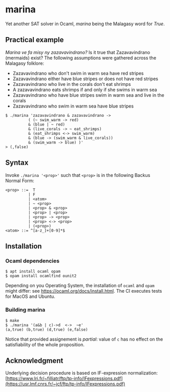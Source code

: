 # marina
Yet another SAT solver in Ocaml, _marina_ being the Malagasy word for _True_.

## Practical example

_Marina ve fa misy ny zazavavindrano?_
Is it true that Zazavavindrano (mermaids) exist?
The following assumptions were gathered across the Malagasy folklore:
* Zazavavindrano who don't swim in warm sea have red stripes
* Zazavavindrano either have blue stripes or does not have red stripes
* Zazavavindrano who live in the corals don't eat shrimps
* A zazavavindrano eats shrimps if and only if she swims in warm sea
* Zazavavindrano who have blue stripes swim in warm sea and live in the corals
* Zazavavindrano who swim in warm sea have blue stripes

```
$ ./marina 'zazavavindrano & zazavavindrano -> 
          ( (~ swim_warm -> red)
          & (blue | ~ red)
          & (live_corals -> ~ eat_shrimps)
          & (eat_shrimps <-> swim_warm)
          & (blue -> (swim_warm & live_corals))
          & (swim_warm -> blue) )'
> (,false)
```

## Syntax

Invoke `./marina '<prop>'` such that `<prop>` is
in the following Backus Normal Form:
```
<prop> ::=  T
          | F
          | <atom>
          | ~ <prop>
          | <prop> & <prop>
          | <prop> | <prop>
          | <prop> -> <prop>
          | <prop> <-> <prop>
          | (<prop>)
<atom> ::= ^[a-z_]+[0-9]*$
```
## Installation

### Ocaml dependencies

```
$ apt install ocaml opam
$ opam install ocamlfind ounit2
```

Depending on you Operating System, the installation of `ocaml` and `opam` might differ:
see https://ocaml.org/docs/install.html.
The CI executes tests for MacOS and Ubuntu.

### Building marina
```
$ make
$ ./marina '(a&b | c)->d  <->  ~e'
(a,true) (b,true) (d,true) (e,false)
```

Notice that provided assignement is _partial_:
value of `c` has no effect on the satisfiability of the whole proposition.

## Acknowledgment

Underlying decision procedure is based on IF-expression normalization:
[https://www.lri.fr/~filliatr/ftp/tp-info/IFexpressions.pdf](https://usr.lmf.cnrs.fr/~jcf/ftp/tp-info/IFexpressions.pdf)
